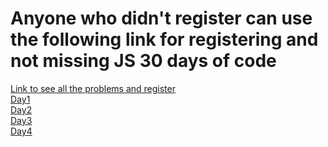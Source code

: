 <h1>Anyone who didn't register can use the following link for registering and not missing JS 30 days of code</h1>
<a href="https://leetcode.com/discuss/study-guide/3458761/Open-to-Registration!-30-Days-of-LC-JavaScript-Challenge/?utm_campaign=Banner1&utm_medium=Banner&utm_source=Banner&gio_link_id=kojBgY6o">Link to see all the problems and register</a><br>
<a href="https://leetcode.com/problems/create-hello-world-function/">Day1</a><br>
<a href="https://leetcode.com/problems/counter/">Day2</a><br>
<a href="https://leetcode.com/problems/counter-ii/">Day3</a><br>
<a href="https://leetcode.com/problems/apply-transform-over-each-element-in-array/">Day4</a>

